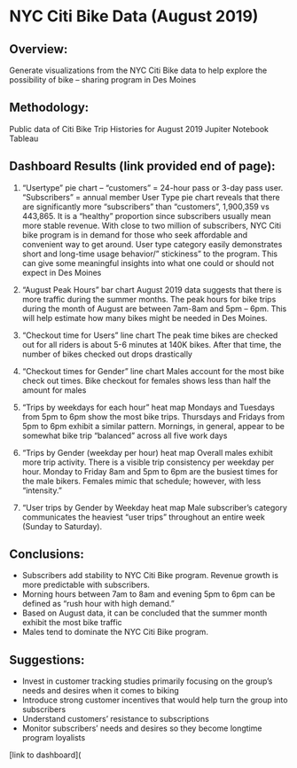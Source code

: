 # NYC Citi Bike Data (August 2019)
## Overview: 
Generate visualizations from the NYC Citi Bike data to help explore the possibility of bike – sharing program in Des Moines

## Methodology:
Public data of Citi Bike Trip Histories for August 2019
Jupiter Notebook
Tableau

## Dashboard Results (link provided end of page):
1.	“Usertype” pie chart – “customers” = 24-hour pass or 3-day pass user.  “Subscribers” = annual member
User Type pie chart reveals that there are significantly more “subscribers” than “customers”, 1,900,359 vs 443,865.  It is a “healthy” proportion since subscribers usually mean more stable revenue.  With close to two million of subscribers, NYC Citi bike program is in demand for those who seek affordable and convenient way to get around.  User type category easily demonstrates short and long-time usage behavior/” stickiness” to the program.  This can give some meaningful insights into what one could or should not expect in Des Moines 

2.	“August Peak Hours” bar chart 
August 2019 data suggests that there is more traffic during the summer months.  The peak hours for bike trips during the month of August are between 7am-8am and 5pm – 6pm.  This will help estimate how many bikes might be needed in Des Moines.
  
3.	“Checkout time for Users” line chart
The peak time bikes are checked out for all riders is about 5-6 minutes at 140K bikes.  After that time, the number of bikes checked out drops drastically 
    
4.	“Checkout times for Gender” line chart
Males account for the most bike check out times.  Bike checkout for females shows less than half the amount for males

5.	“Trips by weekdays for each hour” heat map
Mondays and Tuesdays from 5pm to 6pm show the most bike trips.  Thursdays and Fridays from 5pm to 6pm exhibit a similar pattern.  Mornings, in general, appear to be somewhat bike trip “balanced” across all five work days

6.	“Trips by Gender (weekday per hour) heat map
Overall males exhibit more trip activity.  There is a visible trip consistency per weekday per hour.  Monday to Friday 8am and 5pm to 6pm are the busiest times for the male bikers.  Females mimic that schedule; however, with less “intensity.”
  
7.	“User trips by Gender by Weekday heat map
Male subscriber’s category communicates the heaviest “user trips” throughout an entire week (Sunday to Saturday).

 ## Conclusions:
-	Subscribers add stability to NYC Citi Bike program.  Revenue growth is more predictable with subscribers.
-	Morning hours between 7am to 8am and evening 5pm to 6pm can be defined as “rush hour with high demand.”
-	Based on August data, it can be concluded that the summer month exhibit the most bike traffic
-	Males tend to dominate the NYC Citi Bike program.
## Suggestions:
-	Invest in customer tracking studies primarily focusing on the group’s needs and desires when it comes to biking
-	Introduce strong customer incentives that would help turn the group into subscribers
-	Understand customers’ resistance to subscriptions
-	Monitor subscribers’ needs and desires so they become longtime program loyalists

  [link to dashboard](
